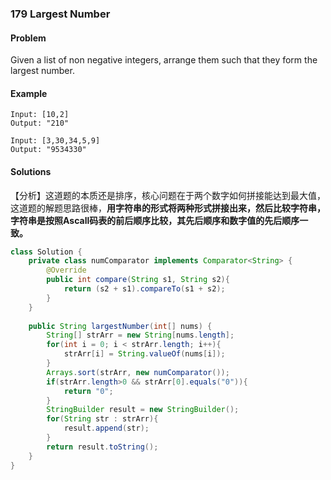 ### 179 Largest Number

#### Problem

Given a list of non negative integers, arrange them such that they form the largest number.

#### Example

```
Input: [10,2]
Output: "210"
```

```
Input: [3,30,34,5,9]
Output: "9534330"
```



#### Solutions

【分析】这道题的本质还是排序，核心问题在于两个数字如何拼接能达到最大值，这道题的解题思路很棒，**用字符串的形式将两种形式拼接出来，然后比较字符串，字符串是按照Ascall码表的前后顺序比较，其先后顺序和数字值的先后顺序一致。**

```java
class Solution {
    private class numComparator implements Comparator<String> {
        @Override
        public int compare(String s1, String s2){
            return (s2 + s1).compareTo(s1 + s2);
        }
    }
    
    public String largestNumber(int[] nums) {
        String[] strArr = new String[nums.length];
        for(int i = 0; i < strArr.length; i++){
            strArr[i] = String.valueOf(nums[i]);
        }
        Arrays.sort(strArr, new numComparator());
        if(strArr.length>0 && strArr[0].equals("0")){
            return "0";
        }
        StringBuilder result = new StringBuilder();
        for(String str : strArr){
            result.append(str);
        }
        return result.toString();
    }
}
```





